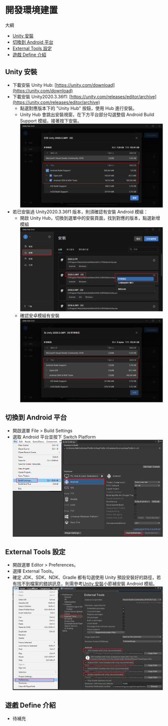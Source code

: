 # 開發環境建置

大綱
* [Unity 安裝](#unity-安裝)
* [切換到 Android 平台](#切換到-android-平台)
* [External Tools 設定](#external-tools-設定)
* [遊戲 Define 介紹](#遊戲-define-介紹)

## Unity 安裝
* 下載安裝 Unity Hub: [https://unity.com/download](https://unity.com/download)
* 下載安裝 Unity2020.3.36f1: [https://unity.com/releases/editor/archive](https://unity.com/releases/editor/archive)
	* 點選對應版本下的 "Unity Hub" 按鈕，使用 Hub 進行安裝。
	* Unity Hub 會跳出安裝視窗，在下方平台部分勾選整個 Android Build Support 模組，接著按下安裝。
	![](./安裝Unity.png)
* 若已安裝過 Unity2020.3.36f1 版本，則須確認有安裝 Android 模組：
	* 開啟 Unity Hub，切換到選單中的安裝頁面，找到對應的版本，點選新增模組
	![](./新增模組.png)
	* 確認安卓模組有安裝
	![](./確認安卓模組有安裝.png)
	
## 切換到 Android 平台
* 開啟選單 File > Build Settings
* 選取 Android 平台並按下 Switch Platform
![](./切換Android平台.png)

## External Tools 設定
* 開啟選單 Editor > Preferences。
* 選擇 External Tools。
* 確定 JDK、SDK、NDK、Gradle 都有勾選使用 Unity 預設安裝好的路徑，若有找不到檔案的錯誤訊息，則需參考[Unity 安裝](#切換到-android-平台)小節補安裝 Android 模組。
![](./設定ExternalTools.png)

## 遊戲 Define 介紹
* 待補充